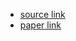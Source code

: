 - [source link](https://github.com/auspicious3000/SpeechSplit)
- [paper link](https://arxiv.org/abs/2004.11284)